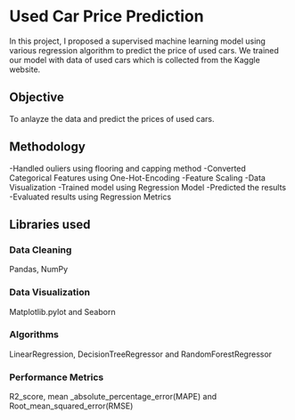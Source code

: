 
# Used Car Price Prediction
In this project, I proposed a supervised machine
learning model using various regression algorithm to predict the price of used cars.
We trained our model with data of used cars which is collected from the Kaggle website.

## Objective
To anlayze the data and predict the prices of used cars.

## Methodology
-Handled ouliers using flooring and capping method
-Converted Categorical Features using One-Hot-Encoding
-Feature Scaling
-Data Visualization
-Trained model using Regression Model
-Predicted the results
-Evaluated results using Regression Metrics

## Libraries used

### Data Cleaning
Pandas, NumPy

### Data Visualization
Matplotlib.pylot and Seaborn

### Algorithms
LinearRegression, DecisionTreeRegressor and RandomForestRegressor

### Performance Metrics
R2_score, mean _absolute_percentage_error(MAPE) and 
Root_mean_squared_error(RMSE)
